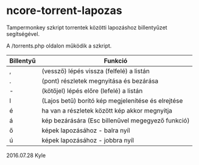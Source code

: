 # ncore-torrent-lapozas
Tampermonkey szkript torrentek közötti lapozáshoz billentyűzet segítségével.

A /torrents.php oldalon működik a szkript.

Billentyű | Funkció
----------|---------
 , | (vessző) lépés vissza (felfelé) a listán
 . | (pont) részletek megnyitása és bezárása
 - | (kötőjel) lépés előre (lefelé) a listán
 l | (Lajos betű) borító kép megjelenítése és elrejtése
 é | ha van a részletek között kép akkor megnyitja
 á | kép bezárására (Esc billenűvel megegyező funkció)
 ő | képek lapozásához - balra nyíl
 ú | képek lapozásához - jobbra nyíl
 
 2016.07.28 Kyle
